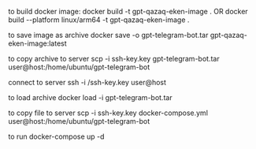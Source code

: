 to build docker image:
    docker build -t gpt-qazaq-eken-image .
    OR
    docker build --platform linux/arm64 -t gpt-qazaq-eken-image .

to save image as archive
    docker save -o gpt-telegram-bot.tar gpt-qazaq-eken-image:latest

to copy archive to server
    scp -i ssh-key.key gpt-telegram-bot.tar user@host:/home/ubuntu/gpt-telegram-bot

connect to server
    ssh -i /ssh-key.key user@host

to load archive 
    docker load -i gpt-telegram-bot.tar

to copy file to server
    scp -i ssh-key.key docker-compose.yml user@host:/home/ubuntu/gpt-telegram-bot

to run
    docker-compose up -d 